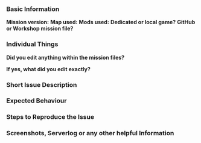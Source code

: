 ### Basic Information
**Mission version:**
**Map used:**
**Mods used:**
**Dedicated or local game?**
**GitHub or Workshop mission file?**

### Individual Things
**Did you edit anything within the mission files?**


**If yes, what did you edit exactly?**


### Short Issue Description


### Expected Behaviour


### Steps to Reproduce the Issue


### Screenshots, Serverlog or any other helpful Information
